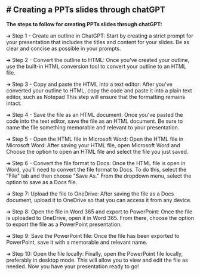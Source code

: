 ## # Creating a PPTs slides through chatGPT


**The steps to follow for creating PPTs slides through chatGPT:**

➔ Step 1 - Create an outline in ChatGPT:  Start by creating a strict prompt for your presentation that includes the titles and content for your slides. Be as clear and concise as possible in your prompts.

➔ Step 2 - Convert the outline to HTML:  Once you've created your outline, use the built-in HTML conversion tool to convert your outline to an HTML file.

➔ Step 3 - Copy and paste the HTML into a text editor: After you've converted your outline to HTML, copy the code and paste it into a plain text editor, such as Notepad This step will ensure that the formatting remains intact.

➔ Step 4 - Save the file as an HTML document: Once you've pasted the code into the text editor, save the file as an HTML document. Be sure to name the file something memorable and relevant to your presentation.

➔ Step 5 - Open the HTML file in Microsoft Word: Open the HTML file in Microsoft Word: After saving your HTML file, open Microsoft Word and Choose the option to open an HTML file and select the file you just saved.

➔ Step 6 - Convert the file format to Docs: Once the HTML file is open in Word, you'll need to convert the file format to Docs. To do this, select the "File" tab and then choose "Save As." From the dropdown menu, select the option to save as a Docs file.

➔ Step 7: Upload the file to OneDrive: After saving the file as a Docs document, upload it to OneDrive so that you can access it from any device.

➔ Step 8: Open the file in Word 365 and export to PowerPoint: Once the file is uploaded to OneDrive, open it in Word 365. From there, choose the option to export the file as a PowerPoint presentation.

 ➔ Step 9: Save the PowerPoint file: Once the file has been exported to PowerPoint, save it with a memorable and relevant name.

➔ Step 10: Open the file locally: Finally, open the PowerPoint file locally, preferably in desktop mode. This will allow you to view and edit the file as needed. Now you have your presentation ready to go!
